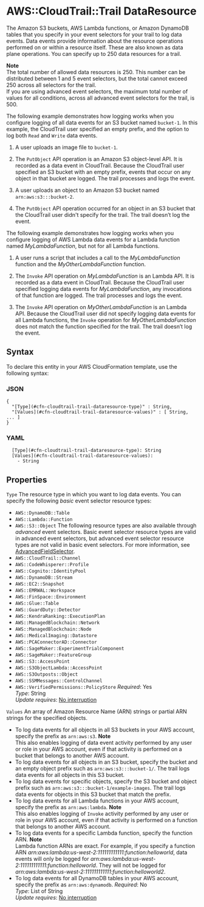 # AWS::CloudTrail::Trail DataResource<a name="aws-properties-cloudtrail-trail-dataresource"></a>

The Amazon S3 buckets, AWS Lambda functions, or Amazon DynamoDB tables that you specify in your event selectors for your trail to log data events\. Data events provide information about the resource operations performed on or within a resource itself\. These are also known as data plane operations\. You can specify up to 250 data resources for a trail\.

**Note**  
The total number of allowed data resources is 250\. This number can be distributed between 1 and 5 event selectors, but the total cannot exceed 250 across all selectors for the trail\.  
If you are using advanced event selectors, the maximum total number of values for all conditions, across all advanced event selectors for the trail, is 500\.

The following example demonstrates how logging works when you configure logging of all data events for an S3 bucket named `bucket-1`\. In this example, the CloudTrail user specified an empty prefix, and the option to log both `Read` and `Write` data events\.

1. A user uploads an image file to `bucket-1`\.

1. The `PutObject` API operation is an Amazon S3 object\-level API\. It is recorded as a data event in CloudTrail\. Because the CloudTrail user specified an S3 bucket with an empty prefix, events that occur on any object in that bucket are logged\. The trail processes and logs the event\.

1. A user uploads an object to an Amazon S3 bucket named `arn:aws:s3:::bucket-2`\.

1. The `PutObject` API operation occurred for an object in an S3 bucket that the CloudTrail user didn't specify for the trail\. The trail doesn’t log the event\.

The following example demonstrates how logging works when you configure logging of AWS Lambda data events for a Lambda function named *MyLambdaFunction*, but not for all Lambda functions\.

1. A user runs a script that includes a call to the *MyLambdaFunction* function and the *MyOtherLambdaFunction* function\.

1. The `Invoke` API operation on *MyLambdaFunction* is an Lambda API\. It is recorded as a data event in CloudTrail\. Because the CloudTrail user specified logging data events for *MyLambdaFunction*, any invocations of that function are logged\. The trail processes and logs the event\.

1. The `Invoke` API operation on *MyOtherLambdaFunction* is an Lambda API\. Because the CloudTrail user did not specify logging data events for all Lambda functions, the `Invoke` operation for *MyOtherLambdaFunction* does not match the function specified for the trail\. The trail doesn’t log the event\. 

## Syntax<a name="aws-properties-cloudtrail-trail-dataresource-syntax"></a>

To declare this entity in your AWS CloudFormation template, use the following syntax:

### JSON<a name="aws-properties-cloudtrail-trail-dataresource-syntax.json"></a>

```
{
  "[Type](#cfn-cloudtrail-trail-dataresource-type)" : String,
  "[Values](#cfn-cloudtrail-trail-dataresource-values)" : [ String, ... ]
}
```

### YAML<a name="aws-properties-cloudtrail-trail-dataresource-syntax.yaml"></a>

```
  [Type](#cfn-cloudtrail-trail-dataresource-type): String
  [Values](#cfn-cloudtrail-trail-dataresource-values): 
    - String
```

## Properties<a name="aws-properties-cloudtrail-trail-dataresource-properties"></a>

`Type`  <a name="cfn-cloudtrail-trail-dataresource-type"></a>
The resource type in which you want to log data events\. You can specify the following *basic* event selector resource types:  
+  `AWS::DynamoDB::Table` 
+  `AWS::Lambda::Function` 
+  `AWS::S3::Object` 
The following resource types are also available through *advanced* event selectors\. Basic event selector resource types are valid in advanced event selectors, but advanced event selector resource types are not valid in basic event selectors\. For more information, see [AdvancedFieldSelector](https://docs.aws.amazon.com/awscloudtrail/latest/APIReference/API_AdvancedFieldSelector.html)\.  
+  `AWS::CloudTrail::Channel` 
+  `AWS::CodeWhisperer::Profile` 
+  `AWS::Cognito::IdentityPool` 
+  `AWS::DynamoDB::Stream` 
+  `AWS::EC2::Snapshot` 
+  `AWS::EMRWAL::Workspace` 
+  `AWS::FinSpace::Environment` 
+  `AWS::Glue::Table` 
+  `AWS::GuardDuty::Detector` 
+  `AWS::KendraRanking::ExecutionPlan` 
+  `AWS::ManagedBlockchain::Network` 
+  `AWS::ManagedBlockchain::Node` 
+  `AWS::MedicalImaging::Datastore` 
+  `AWS::PCAConnectorAD::Connector` 
+  `AWS::SageMaker::ExperimentTrialComponent` 
+  `AWS::SageMaker::FeatureGroup` 
+  `AWS::S3::AccessPoint` 
+  `AWS::S3ObjectLambda::AccessPoint` 
+  `AWS::S3Outposts::Object` 
+  `AWS::SSMMessages::ControlChannel` 
+  `AWS::VerifiedPermissions::PolicyStore` 
*Required*: Yes  
*Type*: String  
*Update requires*: [No interruption](https://docs.aws.amazon.com/AWSCloudFormation/latest/UserGuide/using-cfn-updating-stacks-update-behaviors.html#update-no-interrupt)

`Values`  <a name="cfn-cloudtrail-trail-dataresource-values"></a>
An array of Amazon Resource Name \(ARN\) strings or partial ARN strings for the specified objects\.  
+ To log data events for all objects in all S3 buckets in your AWS account, specify the prefix as `arn:aws:s3`\.
**Note**  
This also enables logging of data event activity performed by any user or role in your AWS account, even if that activity is performed on a bucket that belongs to another AWS account\.
+ To log data events for all objects in an S3 bucket, specify the bucket and an empty object prefix such as `arn:aws:s3:::bucket-1/`\. The trail logs data events for all objects in this S3 bucket\.
+ To log data events for specific objects, specify the S3 bucket and object prefix such as `arn:aws:s3:::bucket-1/example-images`\. The trail logs data events for objects in this S3 bucket that match the prefix\.
+ To log data events for all Lambda functions in your AWS account, specify the prefix as `arn:aws:lambda`\.
**Note**  
This also enables logging of `Invoke` activity performed by any user or role in your AWS account, even if that activity is performed on a function that belongs to another AWS account\. 
+ To log data events for a specific Lambda function, specify the function ARN\.
**Note**  
Lambda function ARNs are exact\. For example, if you specify a function ARN *arn:aws:lambda:us\-west\-2:111111111111:function:helloworld*, data events will only be logged for *arn:aws:lambda:us\-west\-2:111111111111:function:helloworld*\. They will not be logged for *arn:aws:lambda:us\-west\-2:111111111111:function:helloworld2*\.
+ To log data events for all DynamoDB tables in your AWS account, specify the prefix as `arn:aws:dynamodb`\.
*Required*: No  
*Type*: List of String  
*Update requires*: [No interruption](https://docs.aws.amazon.com/AWSCloudFormation/latest/UserGuide/using-cfn-updating-stacks-update-behaviors.html#update-no-interrupt)
